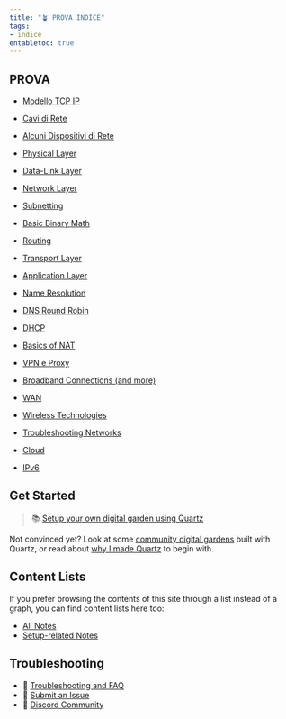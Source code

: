 ```yaml
---
title: "🪴 PROVA INDICE"
tags:
- indice
entabletoc: true
---
```


## PROVA
- [Modello TCP IP](Studio/It%20Support/Bits%20and%20Bytes%20of%20Networking/Modello%20TCP%20IP.md)
- [Cavi di Rete](Studio/It%20Support/Bits%20and%20Bytes%20of%20Networking/Cavi%20di%20Rete.md)
- [Alcuni Dispositivi di Rete](Studio/It%20Support/Bits%20and%20Bytes%20of%20Networking/Alcuni%20Dispositivi%20di%20Rete.md)
- [Physical Layer](Studio/It%20Support/Bits%20and%20Bytes%20of%20Networking/Physical%20Layer.md)
- [Data-Link Layer](Studio/It%20Support/Bits%20and%20Bytes%20of%20Networking/Data-Link%20Layer.md)
- [Network Layer](Studio/It%20Support/Bits%20and%20Bytes%20of%20Networking/Network%20Layer.md)
- [Subnetting](Studio/It%20Support/Bits%20and%20Bytes%20of%20Networking/Subnetting.md)
- [Basic Binary Math](Studio/It%20Support/Bits%20and%20Bytes%20of%20Networking/Basic%20Binary%20Math.md)
- [Routing](Studio/It%20Support/Bits%20and%20Bytes%20of%20Networking/Routing.md)
- [Transport Layer](Studio/It%20Support/Bits%20and%20Bytes%20of%20Networking/Transport%20Layer.md)
- [Application Layer](Studio/It%20Support/Bits%20and%20Bytes%20of%20Networking/Application%20Layer.md)
- [Name Resolution](Studio/It%20Support/Bits%20and%20Bytes%20of%20Networking/Name%20Resolution.md)
- [DNS Round Robin](Studio/It%20Support/Bits%20and%20Bytes%20of%20Networking/DNS%20Round%20Robin.md)
- [DHCP](Studio/It%20Support/Bits%20and%20Bytes%20of%20Networking/DHCP.md)
- [Basics of NAT](Studio/It%20Support/Bits%20and%20Bytes%20of%20Networking/Basics%20of%20NAT.md)
- [VPN e Proxy](Studio/It%20Support/Bits%20and%20Bytes%20of%20Networking/VPN%20e%20Proxy.md)

- [Broadband Connections (and more)](Studio/It%20Support/Bits%20and%20Bytes%20of%20Networking/Broadband%20Connections%20(and%20more).md)

- [WAN](Studio/It%20Support/Bits%20and%20Bytes%20of%20Networking/WAN.md)
- [Wireless Technologies](Studio/It%20Support/Bits%20and%20Bytes%20of%20Networking/Wireless%20Technologies.md)
- [Troubleshooting Networks](Studio/It%20Support/Bits%20and%20Bytes%20of%20Networking/Troubleshooting%20Networks.md)
- [Cloud](Studio/It%20Support/Bits%20and%20Bytes%20of%20Networking/Cloud.md)
- [IPv6](Studio/It%20Support/Bits%20and%20Bytes%20of%20Networking/IPv6.md)

## Get Started
> 📚 [Setup your own digital garden using Quartz](notes/setup.md)

Not convinced yet? Look at some [community digital gardens](notes/showcase.md) built with Quartz, or read about [why I made Quartz](notes/philosophy.md) to begin with.

## Content Lists
If you prefer browsing the contents of this site through a list instead of a graph, you can find content lists here too:

- [All Notes](/notes)
- [Setup-related Notes](/tags/setup)

## Troubleshooting
- 🚧 [Troubleshooting and FAQ](notes/troubleshooting.md)
- 🐛 [Submit an Issue](https://github.com/jackyzha0/quartz/issues)
- 👀 [Discord Community](https://discord.gg/cRFFHYye7t)
